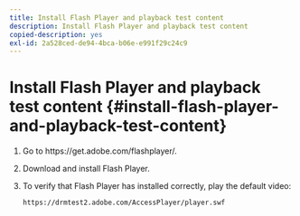 ```yaml
---
title: Install Flash Player and playback test content
description: Install Flash Player and playback test content
copied-description: yes
exl-id: 2a528ced-de94-4bca-b06e-e991f29c24c9
---
```

# Install Flash Player and playback test content {#install-flash-player-and-playback-test-content}

1. Go to ht<span></span>tps://get.adobe.com/flashplayer/.
1. Download and install Flash Player.
1. To verify that Flash Player has installed correctly, play the default video:

   `https://drmtest2.adobe.com/AccessPlayer/player.swf`
